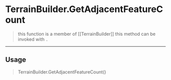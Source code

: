 # TerrainBuilder.GetAdjacentFeatureCount
> this function is a member of [[TerrainBuilder]]
> this method can be invoked with `.`
-----
## Usage
> TerrainBuilder.GetAdjacentFeatureCount()
